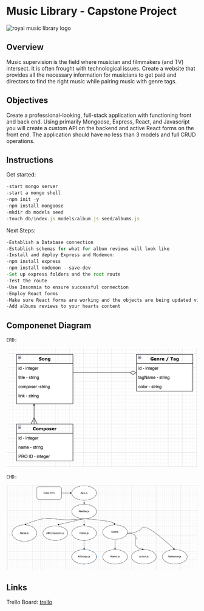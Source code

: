 # Music Library - Capstone Project

![royal music library logo](images/Royal-Music-Library.png)

## Overview

Music supervision is the field where musician and filmmakers (and TV) intersect. It is often frought with technological issues. Create a website that provides all the necessary information for musicians to get paid and directors to find the right music while pairing music with genre tags.

## Objectives

Create a professional-looking, full-stack application with functioning front and back end. Using primarily Mongoose, Express, React, and Javascript you will create a custom API on the backend and active React forms on the front end. The application should have no less than 3 models and full CRUD operations.

## Instructions

Get started:

```js
-start mongo server
-start a mongo shell
-npm init -y
-npm install mongoose
-mkdir db models seed
-touch db/index.js models/album.js seed/albums.js
```

Next Steps:

```js
-Establish a Database connection
-Establish schemas for what for album reviews will look like
-Install and deploy Express and Nodemon:
-npm install express
-npm install nodemon --save-dev
-Set up express folders and the root route
-Test the route
-Use Insomnia to ensure successful connection
-Employ React forms
-Make sure React forms are working and the objects are being updated via CRUD
-Add albums reviews to your hearts content
```

## Componenet Diagram

```
ERD:
```

![ERD](images/ERD.png)

```
CHD:
```

![CHD](images/CHD.png)

## Links

Trello Board: [trello](https://trello.com/b/XTH5UxGd/royal-music-library)
